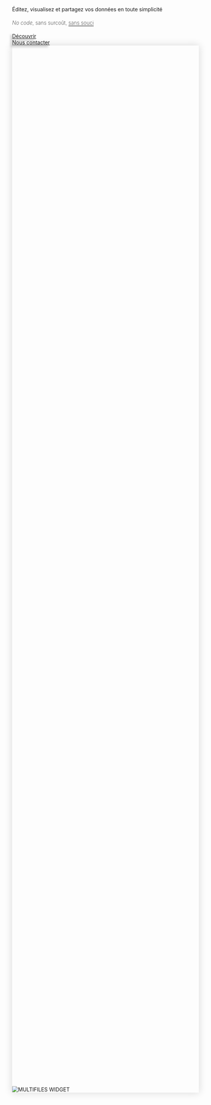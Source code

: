 <div 
  class="tile is-ancestor is--fullheight mt-6 mb-6"
  style="height: 70vh; min-height: 400px">
  <div class="tile is-vertical is-6">
    <div class="tile is-parent">
      <article class="tile is-child notification is-white">
        <p
          class="title"
          style="line-height: 1.5;">
          <!-- Une solution
          <b>libre</b>
          &
          <b><i>no code</i></b> -->
          Éditez, visualisez et partagez vos données
          en toute simplicité
        </p>
        <p
          class="subtitle mt-4"
          style="font-weight: 250; line-height: 1.75;">
          <!-- pour éditer, valoriser et contribuer à des données ouvertes... -->
          <!-- Datami est un outil <i>no code</i> d'édition et de datavisualisation : -->
          <!-- Datami est  -->
          <span>
            <i>No code</i>,
          </span>
          <!-- <span>
            sans abonnement,
          </span> -->
          <span>
            sans surcoût,
          </span>
          <span
            style="border-bottom: 1px solid black;">
           sans souci
          </span>
        </p>
      </article>
    </div>
    <!-- <div class="tile">
      <div class="tile is-parent is-vertical">
        <article class="tile is-child notification is-white py-6">
        </article>
      </div>
    </div> -->
    <div class="tile">
      <div class="tile is-parent">
        <article class="tile is-5 is-child notification is-white py-1 px-1">
          <a
            href="#section-landing-simplify"
            class="button is-dark is-large is-fullwidth"
            type="button"
            style="box-shadow: -5px 5px 5px #D7D7D7">
            <span class="has-text-white">
              <!-- <span class="icon is-small is-hidden-touch">
                <i class="mdi mdi-arrow-right-thick"></i>
              </span> -->
              <span>
                Découvrir
              </span>
            </span>
          </a>
        </article>
        <article class="tile is-1 is-child notification is-white py-0 px-0">
        </article>
        <article class="tile is-5 is-child notification is-white py-1 px-1">
          <a
            href="mailto:contact@multi.coop"
            class="button is-dark is-large is-fullwidth"
            type="button"
            style="box-shadow: -5px 5px 5px #D7D7D7">
            <span class="has-text-white">
              <!-- <span class="icon is-small is-hidden-touch">
                <i class="mdi mdi-arrow-right-thick"></i>
              </span> -->
              <span>
                Nous contacter
              </span>
            </span>
          </a>
        </article>
      </div>
    </div>
  </div>
  <div class="tile is-vertical is-6">
    <div class="tile is-parent">
      <article
        class="tile is-child notification has-background-white-ter px-0 py-0"
        style="box-shadow: 0 0 20px #D7D7D7;">
        <div 
          class="content is-hidden-mobile"
          style="
            width: 50vw;
            height: 100%;
            background-image: url('https://raw.githubusercontent.com/multi-coop/vizboard-website-content/main/images/screenshots/gitfile-csv-preview-map-01.png');
            background-size: cover;
            background-repeat: no-repeat;
            background-position: 0% 0%;">
        </div>
        <img
          class="is-hidden-tablet "
          src="https://raw.githubusercontent.com/multi-coop/vizboard-website-content/main/images/screenshots/gitfile-csv-preview-map-01.png"
          alt="MULTIFILES WIDGET"/>
      </article>
    </div>
  </div>
</div>
